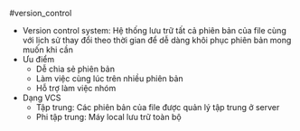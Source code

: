 #version_control 
- Version control system: Hệ thống lưu trữ tất cả phiên bản của file cùng với lịch sử thay đổi theo thời gian để dễ dàng khôi phục phiên bản mong muốn khi cần
- Ưu điểm
	- Dễ chia sẻ phiên bản
	- Làm việc cùng lúc trên nhiều phiên bản
	- Hỗ trợ làm việc nhóm
- Dạng VCS
	- Tập trung: Các phiên bản của file được quản lý tập trung ở server
	- Phi tập trung: Máy local lưu trữ toàn bộ